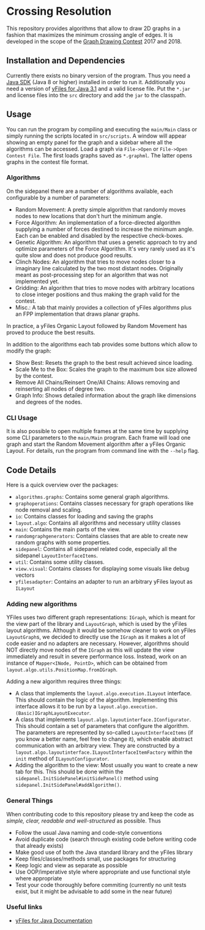# Crossing Resolution
This repository provides algorithms that allow to draw 2D graphs in a fashion that maximizes the minimum crossing angle of
edges. It is developed in the scope of the [Graph Drawing Contest](http://www.graphdrawing.de/contest2017/contest.html)
2017 and 2018.

## Installation and Dependencies
Currently there exists no binary version of the program. Thus you need a [Java SDK](http://www.oracle.com/technetwork/java/javase/downloads/jdk8-downloads-2133151.html)
(Java 8 or higher) installed in order to run it. Additionally you need a version of [yFiles for Java 3.1](http://www.yworks.com/products/yfiles-for-java)
and a valid license file. Put the `*.jar` and license files into the `src` directory and add the `jar` to the classpath.

## Usage
You can run the program by compiling and executing the `main/Main` class or simply running the scripts located in
`src/scripts`. A window will appear showing an empty panel for the graph and a sidebar where all the algorithms can be
accessed. Load a graph via `File->Open` or `File->Open Contest File`. The first loads graphs saved as `*.graphml`. The 
latter opens graphs in the contest file format.

### Algorithms
On the sidepanel there are a number of algorithms available, each configurable by a number of parameters:
* Random Movement: A pretty simple algorithm that randomly moves nodes to new locations that don't hurt the minimum angle.
* Force Algorithm: An implementation of a force-directed algorithm supplying a number of forces destined to increase the 
minimum angle. Each can be enabled and disabled by the respective check-boxes.
* Genetic Algorithm: An algorithm that uses a genetic approach to try and optimize parameters of the Force Algorithm. It's
very rarely used as it's quite slow and does not produce good results.
* Clinch Nodes: An algorithm that tries to move nodes closer to a imaginary line calculated by the two most distant nodes.
Originally meant as post-processing step for an algorithm that was not implemented yet.
* Gridding: An algorithm that tries to move nodes with arbitrary locations to close integer positions and thus making the
graph valid for the contest.
* Misc.: A tab that mainly provides a collection of yFiles algorithms plus an FPP implementation that draws planar graphs.

In practice, a yFiles Organic Layout followed by Random Movement has proved to produce the best results.

In addition to the algorithms each tab provides some buttons which allow to modify the graph:
* Show Best: Resets the graph to the best result achieved since loading.
* Scale Me to the Box: Scales the graph to the maximum box size allowed by the contest.
* Remove All Chains/Reinsert One/All Chains: Allows removing and reinserting all nodes of degree two.
* Graph Info: Shows detailed information about the graph like dimensions and degrees of the nodes.

### CLI Usage
It is also possible to open multiple frames at the same time by supplying some CLI parameters to the `main/Main` program.
Each frame will load one graph and start the Random Movement algorithm after a yFiles Organic Layout. For details, run
the program from command line with the `--help` flag. 

## Code Details
Here is a quick overview over the packages:
* `algorithms.graphs`: Contains some general graph algorithms.
* `graphoperations`: Contains classes necessary for graph operations like node removal and scaling.
* `io`: Contains classes for loading and saving the graphs
* `layout.algo`: Contains all algorithms and necessary utility classes
* `main`: Contains the main parts of the view.
* `randomgraphgenerators`: Contains classes that are able to create new random graphs with some properties.
* `sidepanel`: Contains all sidepanel related code, especially all the sidepanel `LayoutInterfaceItems`.
* `util`: Contains some utility classes.
* `view.visual`: Contains classes for displaying some visuals like debug vectors
* `yfilesadapter`: Contains an adapter to run an arbitrary yFiles layout as `ILayout`

### Adding new algorithms
YFiles uses two different graph representations: `IGraph`, which is meant for the view part of the library and `LayoutGraph`,
which is used by the yFiles layout algorithms. Although it would be somehow cleaner to work on yFiles `LayoutGraph`s, we
decided to directly use the `IGraph` as it makes a lot of code easier and no adapters are necessary. However, algorithms
should NOT directly move nodes of the `IGraph` as this will update the view immediately and result in severe performance
loss. Instead, work on an instance of `Mapper<INode, PointD>`, which can be obtained from `layout.algo.utils.PositionMap.fromIGraph`.

Adding a new algorithm requires three things: 
* A class that implements the `layout.algo.execution.ILayout` interface. This should contain the logic of the algorithm. Implementing
this interface allows it to be run by a `layout.algo.execution.(Basic)IGraphLayoutExecutor`.
* A class that implements `layout.algo.layoutinterface.IConfigurator`. This should contain a set of parameters that configure
the algorithm. The parameters are represented by so-called `LayoutInterfaceItems` (if you know a better name, feel free
to change it), which enable abstract communication with an arbitrary view. They are constructed by a
`layout.algo.layoutinterface.ILayoutInterfaceItemFactory` within the `init` method of `ILayoutConfigurator`.
* Adding the algorithm to the view: Most usually you want to create a new tab for this. This should be done within the
`sidepanel.InitSidePanel#initSidePanel()` method using `sidepanel.InitSidePanel#addAlgorithm()`.

### General Things
When contributing code to this repository please try and keep the code as *simple, clear, readable and well-structured*
as possible. Thus
* Follow the usual Java naming and code-style conventions
* Avoid duplicate code (search through existing code before writing code that already exists)
* Make good use of both the Java standard library and the yFiles library
* Keep files/classes/methods small, use packages for structuring
* Keep logic and view as separate as possible
* Use OOP/imperative style where appropriate and use functional style where appropriate
* Test your code thoroughly before commiting (currently no unit tests exist, but it might be advisable to add some in
the near future)

### Useful links
* [yFiles for Java Documentation](http://docs.yworks.com/yfilesjava/doc/api/#/home)
